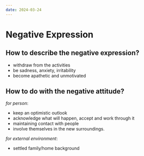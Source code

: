 ```yaml
---
date: 2024-03-24
---
```


# Negative Expression

## How to describe the negative expression?

- withdraw from the activities
- be sadness, anxiety, irritability
- become apathetic and unmotivated

## How to do with the negative attitude?

_for person_:

- keep an optimistic outlook
- acknowledge what will happen, accept and work through it
- maintaining contact with people
- involve themselves in the new surroundings.

_for external environment_:

- settled family/home background
